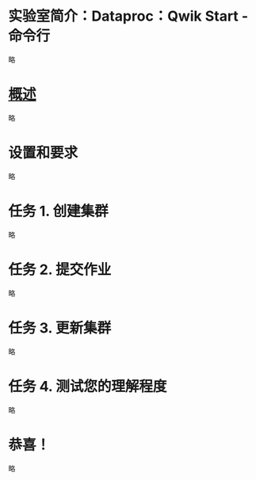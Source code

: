 # 实验室简介：Dataproc：Qwik Start - 命令行
略

# [概述](https://www.cloudskillsboost.google/course_sessions/5373599/labs/377370)
略

# 设置和要求
略

# 任务 1. 创建集群
略

# 任务 2. 提交作业
略

# 任务 3. 更新集群
略

# 任务 4. 测试您的理解程度
略

# 恭喜！
略
